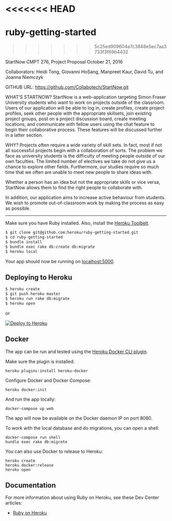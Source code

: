 <<<<<<< HEAD
=======
# ruby-getting-started
>>>>>>> 5c25ed909604a7c3848e5ec7aa3733f3f69b4432


StartNow
CMPT 276, Project Proposal
October 21, 2016


Collaborators: Heidi Tong, Giovanni HoSang, Manpreet Kaur, David Tu, and Joanna Niemczyk

GITHUB URL: https://github.com/Collabotech/StartNow.git


WHAT’S STARTNOW?
StartNow is a web-application targeting Simon Fraser University students who want to work on projects outside of the classroom. Users of our application will be able to log in, create profiles, create project profiles, seek other people with the appropriate skillsets, join existing project groups, post on a project discussion board, create meeting locations, and communicate with fellow users using the chat feature to begin their collaborative process. These features will be discussed further in a latter section. 




WHY?
Projects often require a wide variety of skill sets. In fact, most if not all successful projects begin with a collaboration of sorts. The problem we face as university students is the difficulty of meeting people outside of our own faculties. The limited number of electives we take do not give us a chance to explore other fields. Furthermore, our studies require so much time that we often are unable to meet new people to share ideas with.


Whether a person has an idea but not the appropriate skills or vice versa, StartNow allows them to find the right people to collaborate with. 


In addition, our application aims to increase active behaviour from students. We wish to promote out-of-classroom work by making the process as easy as possible. 


_________________________________________________________________________________

Make sure you have Ruby installed.  Also, install the [Heroku Toolbelt](https://toolbelt.heroku.com/).

```sh
$ git clone git@github.com:heroku/ruby-getting-started.git
$ cd ruby-getting-started
$ bundle install
$ bundle exec rake db:create db:migrate
$ heroku local
```

Your app should now be running on [localhost:5000](http://localhost:5000/).

## Deploying to Heroku

```sh
$ heroku create
$ git push heroku master
$ heroku run rake db:migrate
$ heroku open
```

or

[![Deploy to Heroku](https://www.herokucdn.com/deploy/button.png)](https://heroku.com/deploy)

## Docker

The app can be run and tested using the [Heroku Docker CLI plugin](https://devcenter.heroku.com/articles/introduction-local-development-with-docker).

Make sure the plugin is installed:

    heroku plugins:install heroku-docker

Configure Docker and Docker Compose:

    heroku docker:init

And run the app locally:

    docker-compose up web

The app will now be available on the Docker daemon IP on port 8080.

To work with the local database and do migrations, you can open a shell:

    docker-compose run shell
    bundle exec rake db:migrate

You can also use Docker to release to Heroku:

    heroku create
    heroku docker:release
    heroku open

## Documentation

For more information about using Ruby on Heroku, see these Dev Center articles:

- [Ruby on Heroku](https://devcenter.heroku.com/categories/ruby)
